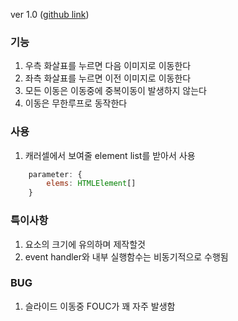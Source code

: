ver 1.0 ([github link](https://github.com/Komponent1/Komponent/ree/master/Vanilla/app/srcs/components/carousel))

### 기능

1. 우측 화살표를 누르면 다음 이미지로 이동한다
2. 좌측 화살표를 누르면 이전 이미지로 이동한다
3. 모든 이동은 이동중에 중복이동이 발생하지 않는다
4. 이동은 무한루프로 동작한다

### 사용
1. 캐러셀에서 보여줄 element list를 받아서 사용

~~~javascript
    parameter: {
        elems: HTMLElement[]
    }
~~~

### 특이사항
1. 요소의 크기에 유의하며 제작할것
2. event handler와 내부 실행함수는 비동기적으로 수행됨

### BUG
1. 슬라이드 이동중 FOUC가 꽤 자주 발생함
